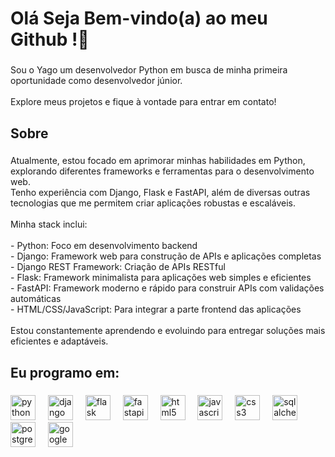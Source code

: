 <h1 align="left">Olá  Seja Bem-vindo(a) ao meu Github !👋</h1>

###

<p align="left">Sou o Yago um desenvolvedor Python em busca de minha primeira oportunidade como desenvolvedor júnior.  <br><br>Explore meus projetos e fique à vontade para entrar em contato!</p>

###

<h2 align="left">Sobre</h2>

###

<p align="left">Atualmente, estou focado em aprimorar minhas habilidades em Python, explorando diferentes frameworks e ferramentas para o desenvolvimento web.  <br>Tenho experiência com Django, Flask e FastAPI, além de diversas outras tecnologias que me permitem criar aplicações robustas e escaláveis.<br><br>Minha stack inclui:<br><br>- Python: Foco em desenvolvimento backend<br>- Django: Framework web para construção de APIs e aplicações completas<br>- Django REST Framework: Criação de APIs RESTful<br>- Flask: Framework minimalista para aplicações web simples e eficientes<br>- FastAPI: Framework moderno e rápido para construir APIs com validações automáticas<br>- HTML/CSS/JavaScript: Para integrar a parte frontend das aplicações<br><br>Estou constantemente aprendendo e evoluindo para entregar soluções mais eficientes e adaptáveis.</p>

###

<h2 align="left">Eu programo em:</h2>

###

<div align="left">
  <img src="https://cdn.jsdelivr.net/gh/devicons/devicon/icons/python/python-original.svg" height="40" alt="python logo"  />
  <img width="12" />
  <img src="https://cdn.jsdelivr.net/gh/devicons/devicon/icons/django/django-plain.svg" height="40" alt="django logo"  />
  <img width="12" />
  <img src="https://cdn.jsdelivr.net/gh/devicons/devicon/icons/flask/flask-original-wordmark.svg" height="40" alt="flask logo"  />
  <img width="12" />
  <img src="https://cdn.jsdelivr.net/gh/devicons/devicon/icons/fastapi/fastapi-original.svg" height="40" alt="fastapi logo"  />
  <img width="12" />
  <img src="https://cdn.jsdelivr.net/gh/devicons/devicon/icons/html5/html5-original.svg" height="40" alt="html5 logo"  />
  <img width="12" />
  <img src="https://cdn.jsdelivr.net/gh/devicons/devicon/icons/javascript/javascript-original.svg" height="40" alt="javascript logo"  />
  <img width="12" />
  <img src="https://cdn.jsdelivr.net/gh/devicons/devicon/icons/css3/css3-original.svg" height="40" alt="css3 logo"  />
  <img width="12" />
  <img src="https://cdn.jsdelivr.net/gh/devicons/devicon/icons/sqlalchemy/sqlalchemy-original.svg" height="40" alt="sqlalchemy logo"  />
  <img width="12" />
  <img src="https://cdn.jsdelivr.net/gh/devicons/devicon/icons/postgresql/postgresql-original.svg" height="40" alt="postgresql logo"  />
  <img width="12" />
  <img src="https://cdn.jsdelivr.net/gh/devicons/devicon/icons/googlecloud/googlecloud-original.svg" height="40" alt="googlecloud logo"  />
</div>

###
